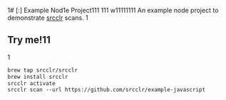 1# [:] Example Nod1e Project111
111
w11111111
An example node project to demonstrate [srcclr](https://www.srcclr.com) scans.
1
## Try me!11
1
```1
brew tap srcclr/srcclr
brew install srcclr
srcclr activate
srcclr scan --url https://github.com/srcclr/example-javascript
```
